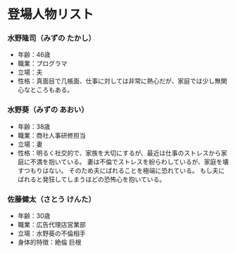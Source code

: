 # 登場人物リスト

### 水野隆司（みずの たかし）
- 年齢：46歳
- 職業：プログラマ
- 立場：夫
- 性格：真面目で几帳面、仕事に対しては非常に熱心だが、家庭では少し無関心なところもある。

### 水野葵（みずの あおい）
- 年齢：38歳
- 職業：商社人事研修担当
- 立場：妻
- 性格：明るく社交的で、家族を大切にするが、最近は仕事のストレスから家庭に不満を抱いている。
妻は不倫でストレスを紛らわしているが、家庭を壊すつもりはない。
そのため夫にばれることを極端に恐れている。
もし夫にばれると発狂してしまうほどの恐怖心を抱いている。

### 佐藤健太（さとう けんた）
- 年齢：30歳
- 職業：広告代理店営業部
- 立場：水野葵の不倫相手
- 身体的特徴：絶倫 巨根

